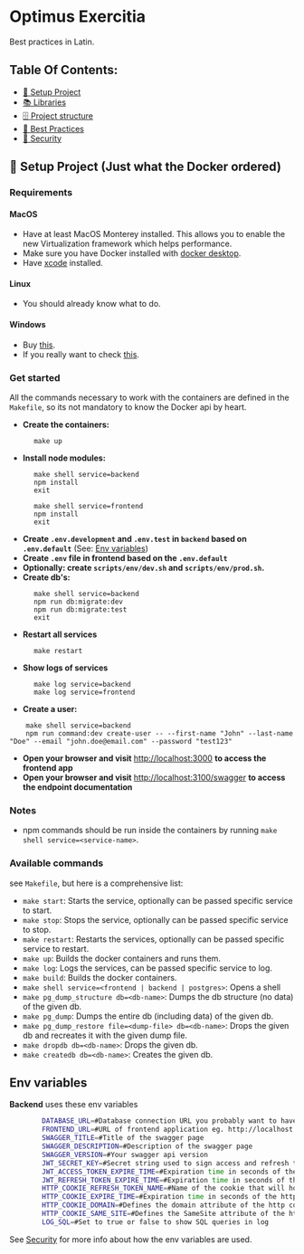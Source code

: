# Optimus Exercitia

Best practices in Latin.

## Table Of Contents:

- [👷 Setup Project](#setup-project-just-what-the-docker-ordered)
- [📚 Libraries](docs/libraries.md)
- [🗄️ Project structure](docs/project-structure.md)
- [🙌 Best Practices](docs/best-practices.md)
- [👮 Security](docs/security.md)

## 👷 Setup Project (Just what the Docker ordered)

### Requirements

#### MacOS

- Have at least MacOS Monterey installed. This allows you to enable the new Virtualization framework which helps performance.
- Make sure you have Docker installed with [docker desktop](https://www.docker.com/products/docker-desktop/).
- Have [xcode](https://developer.apple.com/xcode/resources/) installed.

#### Linux

- You should already know what to do.

#### Windows

- Buy [this](https://www.apple.com/macbook-pro/).
- If you really want to check [this](https://docs.microsoft.com/en-us/windows/wsl/install).

### Get started

All the commands necessary to work with the containers are defined in the `Makefile`, so its not mandatory to know the Docker api by heart.

- **Create the containers:**

```shell
      make up
```

- **Install node modules:**

```shell
      make shell service=backend
      npm install
      exit

      make shell service=frontend
      npm install
      exit
```

- **Create `.env.development` and `.env.test` in `backend` based on `.env.default`** (See: [Env variables](#env-variables))
- **Create `.env` file in frontend based on the `.env.default`**
- **Optionally: create `scripts/env/dev.sh` and `scripts/env/prod.sh`.**
- **Create db's:**

```shell
      make shell service=backend
      npm run db:migrate:dev
      npm run db:migrate:test
      exit
```

- **Restart all services**

```shell
      make restart
```

- **Show logs of services**

```shell
      make log service=backend
      make log service=frontend
```

- **Create a user:**

```ssh
    make shell service=backend
    npm run command:dev create-user -- --first-name "John" --last-name "Doe" --email "john.doe@email.com" --password "test123"
```

- **Open your browser and visit** [http://localhost:3000](http://localhost:3000) **to access the frontend app**
- **Open your browser and visit** [http://localhost:3100/swagger](http://localhost:3100/swagger) **to access the endpoint documentation**

### Notes

- npm commands should be run inside the containers by running `make shell service=<service-name>`.

### Available commands

see `Makefile`, but here is a comprehensive list:

- `make start`: Starts the service, optionally can be passed specific service to start.
- `make stop`: Stops the service, optionally can be passed specific service to stop.
- `make restart`: Restarts the services, optionally can be passed specific service to restart.
- `make up`: Builds the docker containers and runs them.
- `make log`: Logs the services, can be passed specific service to log.
- `make build`: Builds the docker containers.
- `make shell service=<frontend | backend | postgres>`: Opens a shell
- `make pg_dump_structure db=<db-name>`: Dumps the db structure (no data) of the given db.
- `make pg_dump`: Dumps the entire db (including data) of the given db.
- `make pg_dump_restore file=<dump-file> db=<db-name>`: Drops the given db and recreates it with the given dump file.
- `make dropdb db=<db-name>`: Drops the given db.
- `make createdb db=<db-name>`: Creates the given db.

## Env variables

**Backend** uses these env variables

```sh
        DATABASE_URL=#Database connection URL you probably want to have an other database url in `.env.test` more info -> https://www.prisma.io/docs/guides/development-environment/environment-variables#example-set-the-database_url-environment-variable-in-an-env-file
        FRONTEND_URL=#URL of frontend application eg. http://localhost:3000
        SWAGGER_TITLE=#Title of the swagger page
        SWAGGER_DESCRIPTION=#Description of the swagger page
        SWAGGER_VERSION=#Your swagger api version
        JWT_SECRET_KEY=#Secret string used to sign access and refresh token. Can be a random fixed uuid for deployed environments. For local development a readable string - like "secret" - should suffice.
        JWT_ACCESS_TOKEN_EXPIRE_TIME=#Expiration time in seconds of the access token. For example,  300s is 5 min.
        JWT_REFRESH_TOKEN_EXPIRE_TIME=#Expiration time in seconds of the refresh token. For example, 604800 is 7 days.
        HTTP_COOKIE_REFRESH_TOKEN_NAME=#Name of the cookie that will hold the refresh token
        HTTP_COOKIE_EXPIRE_TIME=#Expiration time in seconds of the http cookies. Most of the time this should be the same as the JWT_REFRESH_TOKEN_EXPIRATION_TIME.
        HTTP_COOKIE_DOMAIN=#Defines the domain attribute of the http cookies. More info -> https://developer.mozilla.org/en-US/docs/Web/HTTP/Cookies#define_where_cookies_are_sent
        HTTP_COOKIE_SAME_SITE=#Defines the SameSite attribute of the http cookies. More info -> https://developer.mozilla.org/en-US/docs/Web/HTTP/Headers/Set-Cookie#samesitesamesite-value
        LOG_SQL=#Set to true or false to show SQL queries in log
```

See [Security](docs/security.md) for more info about how the env variables are used.
